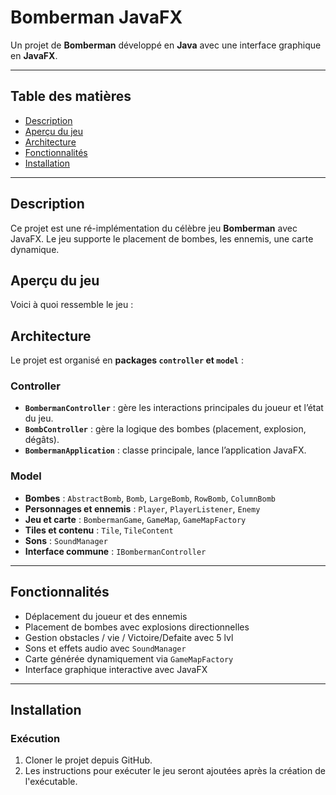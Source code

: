 # Bomberman JavaFX

Un projet de **Bomberman** développé en **Java** avec une interface graphique en **JavaFX**.

---

## Table des matières
- [Description](#description)
- [Aperçu du jeu](#aperçu-du-jeu)
- [Architecture](#architecture)
- [Fonctionnalités](#fonctionnalités)
- [Installation](#installation)

---

## Description
Ce projet est une ré-implémentation du célèbre jeu **Bomberman** avec JavaFX. Le jeu supporte le placement de bombes, les ennemis, une carte dynamique.  


## Aperçu du jeu
Voici à quoi ressemble le jeu :



## Architecture

Le projet est organisé en **packages `controller` et `model`** :

### Controller
- **`BombermanController`** : gère les interactions principales du joueur et l’état du jeu.  
- **`BombController`** : gère la logique des bombes (placement, explosion, dégâts).  
- **`BombermanApplication`** : classe principale, lance l’application JavaFX.

### Model
- **Bombes** : `AbstractBomb`, `Bomb`, `LargeBomb`, `RowBomb`, `ColumnBomb`  
- **Personnages et ennemis** : `Player`, `PlayerListener`, `Enemy`  
- **Jeu et carte** : `BombermanGame`, `GameMap`, `GameMapFactory`  
- **Tiles et contenu** : `Tile`, `TileContent`  
- **Sons** : `SoundManager`  
- **Interface commune** : `IBombermanController`

---

## Fonctionnalités

- Déplacement du joueur et des ennemis  
- Placement de bombes avec explosions directionnelles  
- Gestion obstacles / vie / Victoire/Defaite avec 5 lvl
- Sons et effets audio avec `SoundManager`  
- Carte générée dynamiquement via `GameMapFactory`  
- Interface graphique interactive avec JavaFX  

---

## Installation

### Exécution
1. Cloner le projet depuis GitHub.
2. Les instructions pour exécuter le jeu seront ajoutées après la création de l'exécutable.
